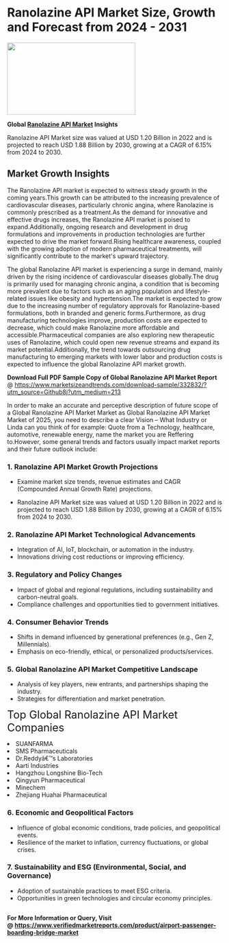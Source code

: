 <H1>Ranolazine API Market Size, Growth and Forecast from 2024 - 2031</H1><img class="aligncenter size-medium wp-image-584254" src="https://thirdeyenews.in/wp-content/uploads/2024/09/Global-Market-Research-300x168.jpeg" alt="" width="300" height="168" /><p><strong>Global&nbsp;<a href="https://www.marketsizeandtrends.com/download-sample/332832/?utm_source=Github8j?utm_medium=213">Ranolazine API Market</a> Insights</strong></p><p>Ranolazine API Market size was valued at USD 1.20 Billion in 2022 and is projected to reach USD 1.88 Billion by 2030, growing at a CAGR of 6.15% from 2024 to 2030.</p><p><h2>Market Growth Insights</h2> <p>The Ranolazine API market is expected to witness steady growth in the coming years.This growth can be attributed to the increasing prevalence of cardiovascular diseases, particularly chronic angina, where Ranolazine is commonly prescribed as a treatment.As the demand for innovative and effective drugs increases, the Ranolazine API market is poised to expand.Additionally, ongoing research and development in drug formulations and improvements in production technologies are further expected to drive the market forward.Rising healthcare awareness, coupled with the growing adoption of modern pharmaceutical treatments, will significantly contribute to the market's upward trajectory.</p> <p>The global Ranolazine API market is experiencing a surge in demand, mainly driven by the rising incidence of cardiovascular diseases globally.The drug is primarily used for managing chronic angina, a condition that is becoming more prevalent due to factors such as an aging population and lifestyle-related issues like obesity and hypertension.The market is expected to grow due to the increasing number of regulatory approvals for Ranolazine-based formulations, both in branded and generic forms.Furthermore, as drug manufacturing technologies improve, production costs are expected to decrease, which could make Ranolazine more affordable and accessible.Pharmaceutical companies are also exploring new therapeutic uses of Ranolazine, which could open new revenue streams and expand its market potential.Additionally, the trend towards outsourcing drug manufacturing to emerging markets with lower labor and production costs is expected to influence the global Ranolazine API market growth.</p> <p><span class=""><strong>Download Full PDF Sample Copy of Global Ranolazine API Market Report</strong> @ <a href="https://www.marketsizeandtrends.com/download-sample/332832/?utm_source=Github8j?utm_medium=213" target="_blank">https://www.marketsizeandtrends.com/download-sample/332832/?utm_source=Github8j?utm_medium=213</a></span></p><p>In order to make an accurate and perceptive description of future scope of a Global&nbsp;Ranolazine API Market Market as Global&nbsp;Ranolazine API Market Market of 2025, you need to describe a clear Vision &ndash; What Industry or Linda can you think of for example: Quote from a Technology, healthcare, automotive, renewable energy, name the market you are Reffering to.However, some general trends and factors usually impact market reports and their future outlook include:</p><h3>1.&nbsp;<strong>Ranolazine API Market Growth Projections</strong></h3><ul><li>Examine market size trends, revenue estimates and CAGR (Compounded Annual Growth Rate) projections.</li><li><p>Ranolazine API Market size was valued at USD 1.20 Billion in 2022 and is projected to reach USD 1.88 Billion by 2030, growing at a CAGR of 6.15% from 2024 to 2030.</p></li></ul><h3>2.&nbsp;<strong>Ranolazine API Market Technological Advancements</strong></h3><ul><li>Integration of AI, IoT, blockchain, or automation in the industry.</li><li>Innovations driving cost reductions or improving efficiency.</li></ul><h3>3.&nbsp;<strong>Regulatory and Policy Changes</strong></h3><ul><li>Impact of global and regional regulations, including sustainability and carbon-neutral goals.</li><li>Compliance challenges and opportunities tied to government initiatives.</li></ul><h3>4.&nbsp;<strong>Consumer Behavior Trends</strong></h3><ul><li>Shifts in demand influenced by generational preferences (e.g., Gen Z, Millennials).</li><li>Emphasis on eco-friendly, ethical, or personalized products/services.</li></ul><h3>5.&nbsp;<strong>Global Ranolazine API Market Competitive Landscape</strong></h3><ul><li>Analysis of key players, new entrants, and partnerships shaping the industry.</li><li>Strategies for differentiation and market penetration.</li></ul><p data-pm-slice="1 1 []"><span style="color: inherit; font-family: inherit; font-size: 25px;">Top Global Ranolazine API Market Companies</span></p><div class="" data-test-id=""><p><li>SUANFARMA</li><li> SMS Pharmaceuticals</li><li> Dr.Reddyâ€™s Laboratories</li><li> Aarti Industries</li><li> Hangzhou Longshine Bio-Tech</li><li> Qingyun Pharmaceutical</li><li> Minechem</li><li> Zhejiang Huahai Pharmaceutical</li></p></div><h3>6.&nbsp;<strong>Economic and Geopolitical Factors</strong></h3><ul><li>Influence of global economic conditions, trade policies, and geopolitical events.</li><li>Resilience of the market to inflation, currency fluctuations, or global crises.</li></ul><h3>7.&nbsp;<strong>Sustainability and ESG (Environmental, Social, and Governance)</strong></h3><ul><li>Adoption of sustainable practices to meet ESG criteria.</li><li>Opportunities in green technologies and circular economy principles.</li></ul><h2><strong style="font-size: 14px;">For More Information or Query, Visit @&nbsp;</strong><a style="background-color: #ffffff; font-size: 14px;" href="https://www.marketsizeandtrends.com/report/ranolazine-api-market/" target="_blank">https://www.verifiedmarketreports.com/product/airport-passenger-boarding-bridge-market</a></h2>
